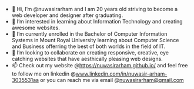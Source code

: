 - 👋 Hi, I’m @nuwasirarham and I am 20 years old striving to become a web developer and designer after graduating. 
- 👀 I’m interested in learning about Information Technology and creating awesome websites. 
- 🌱 I’m currently enrolled in the Bachelor of Computer Information Systems in Mount Royal University learning about Computer Science and Business offerring the best of both worlds in the field of IT. 
- 💞️ I’m looking to collaborate on creating responsive, creative, eye catching websites that have aesthically pleasing web designs. 
- 📫 Check out my website @https://nuwasirarham.github.io/ and feel free to follow me on linkedin @www.linkedin.com/in/nuwasir-arham-3035531aa or you can reach me via email @nuwasirarham@gmail.com

